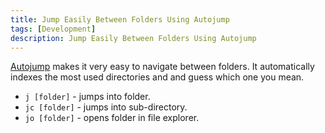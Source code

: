 ```yaml
---
title: Jump Easily Between Folders Using Autojump
tags: [Development]
description: Jump Easily Between Folders Using Autojump
---
```


[Autojump](https://github.com/wting/autojump) makes it very easy to navigate between folders. 
It automatically indexes the most used directories and and guess which one you mean.

* ```j [folder]``` - jumps into folder.
* ```jc [folder]``` - jumps into sub-directory.
* ```jo [folder]``` - opens folder in file explorer.
